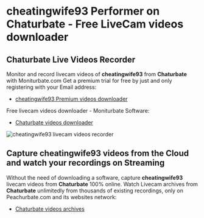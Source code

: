 # cheatingwife93 Performer on Chaturbate - Free LiveCam videos downloader

## Chaturbate Live Videos Recorder

Monitor and record livecam videos of **cheatingwife93** from **Chaturbate** with Moniturbate.com
Get a premium trial for free by just and only registering with your Email address:
* [cheatingwife93 Premium videos downloader](https://moniturbate.com/request-demo-licence-key.html)

Free livecam videos downloader - Moniturbate Software:
* [Chaturbate videos downloader](https://moniturbate.com/moniturbate-download-software.html)

![cheatingwife93 livecam videos recorder](https://peachurnet.com/templates/moniturbate-software.png)


## Capture cheatingwife93 videos from the Cloud and watch your recordings on Streaming

Without the need of downloading a software, capture **cheatingwife93** livecam videos from **Chaturbate** 100% online.
Watch Livecam archives from **Chaturbate** unlimitedly from thousands of existing recordings, only on Peachurbate.com and its websites network:
* [Chaturbate videos archives](https://peachurnet.com/)